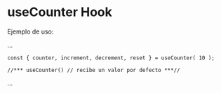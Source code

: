 # useCounter Hook

Ejemplo de uso: 

...

    const { counter, increment, decrement, reset } = useCounter( 10 );

    //*** useCounter() // recibe un valor por defecto ***//

...

